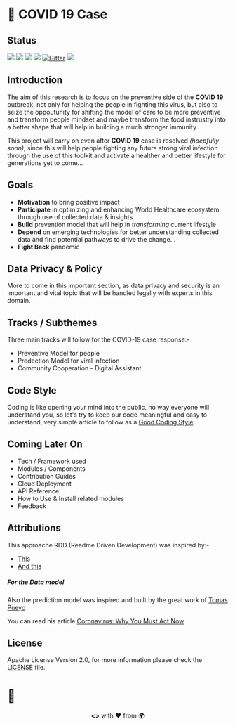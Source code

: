 # 🦠 **COVID 19 Case**

##  Status
![](https://img.shields.io/static/v1?label=status&message=under%20development&color=blueviolet&style=for-the-badge&logo=javascript)
![](https://img.shields.io/github/last-commit/abusharaf/covid19-case?style=for-the-badge&logo=github)
![](https://img.shields.io/maintenance/yes/2020?style=for-the-badge)
[![ ](https://img.shields.io/twitter/follow/MSharafH?logo=twitter&style=for-the-badge)](https://twitter.com/MSharafH)
[![Gitter](https://img.shields.io/gitter/room/abusharaf/covid19-case?logo=gitter&style=for-the-badge&color=green)](https://gitter.im/covid19-case/community?utm_source=badge&utm_medium=badge&utm_campaign=pr-badge)
[![ ](https://img.shields.io/badge/Design%20Thinking-On%20Trello-blue?style=for-the-badge&logo=trello)](https://trello.com/b/o7nigPUk)


## Introduction

The aim of this research is to focus on the preventive side of the **COVID 19** outbreak, not only for helping the people in fighting this virus, but also to seize the oppoutunity for shifting the model of care to be more preventive and transform people mindset and maybe transform the food instrustry into a better shape that will help in building a much stronger immunity.

This project will carry on even after **COVID 19** case is resolved *(hoepfully soon)*, since this will help people fighting any future strong viral infection through the use of this toolkit and activate a healther and better lifestyle for generations yet to come...


## Goals
-   **Motivation** to bring positive impact
-   **Participate** in optimizing and enhancing World Healthcare ecosystem through use of collected data & insights
-   **Build** prevention model that will help in *transforming* current lifestyle
-   **Depend** on emerging technologies for better understanding collected data and find potential pathways to drive the change...
-   **Fight Back** pandemic

## Data Privacy & Policy
More to come in this important section, as data privacy and security is an important and vital topic that will be handled legally with experts in this domain.

## Tracks / Subthemes
Three main tracks will follow for the COVID-19 case response:-
+  Preventive Model for people
+  Predection Model for viral infection
+  Community Cooperation - Digital Assistant

## Code Style
Coding is like opening your mind into the public, no way everyone will understand you, so let's try to keep our code meaningful and easy to understand, very simple article to follow as a [Good Coding Style](http://www.inf.unibz.it/~nutt/Teaching/DSA1819/DSAAssignments/good-coding-style.html)

## Coming Later On
-   Tech / Framework used
-   Modules / Components
-   Contribution Guides
-   Cloud Deployment
-   API Reference
-   How to Use & Install related modules
-   Feedback

## Attributions

This approache RDD (Readme Driven Development) was inspired by:-

+   [This](https://medium.com/@meakaakka/a-beginners-guide-to-writing-a-kickass-readme-7ac01da88ab3)
+   [And this]( http://tom.preston-werner.com/2010/08/23/readme-driven-development.html)

##### For the Data model
Also the prediction model was inspired and built by the great work of [Tomas Pueyo](https://medium.com/@tomaspueyo)

You can read his article [Coronavirus: Why You Must Act Now](https://medium.com/@tomaspueyo/coronavirus-act-today-or-people-will-die-f4d3d9cd99ca)

## License
Apache License Version 2.0, for more information please check the [LICENSE](LICENSE) file.



🧱
======
<p align="center">
<b><></b> with ❤️ from 🌍
</p>